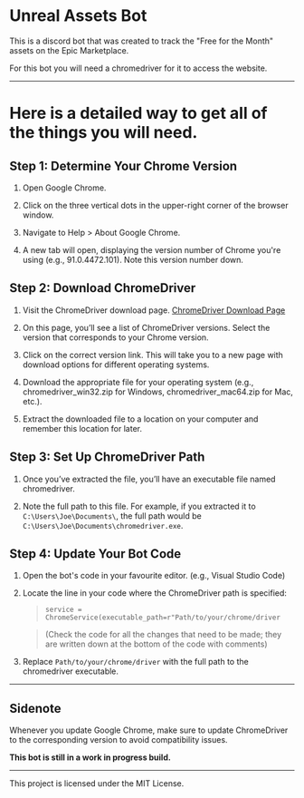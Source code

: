 # Unreal Assets Bot

 This is a discord bot that was created to track the "Free for the Month" assets on the Epic Marketplace.

For this bot you will need a chromedriver for it to access the website.

---

# Here is a detailed way to get all of the things you will need.

## Step 1: Determine Your Chrome Version

   1. Open Google Chrome.
      
   2. Click on the three vertical dots in the upper-right corner of the browser window.
      
   3. Navigate to Help > About Google Chrome.
      
   4. A new tab will open, displaying the version number of Chrome you're using (e.g., 91.0.4472.101). Note this version number down.
   
   
## Step 2: Download ChromeDriver
   
   1. Visit the ChromeDriver download page. [ChromeDriver Download Page](https://developer.chrome.com/docs/chromedriver/downloads)
      
   2. On this page, you’ll see a list of ChromeDriver versions. Select the version that corresponds to your Chrome version.
      
   3. Click on the correct version link. This will take you to a new page with download options for different operating systems.
      
   4. Download the appropriate file for your operating system (e.g., chromedriver_win32.zip for Windows, chromedriver_mac64.zip for Mac, etc.).
      
   5. Extract the downloaded file to a location on your computer and remember this location for later.
   
   
## Step 3: Set Up ChromeDriver Path
   
   1. Once you’ve extracted the file, you’ll have an executable file named chromedriver.
      
   2. Note the full path to this file. For example, if you extracted it to `C:\Users\Joe\Documents\`, the full path would be `C:\Users\Joe\Documents\chromedriver.exe`.
   
   
## Step 4: Update Your Bot Code
   
   1. Open the bot's code in your favourite editor. (e.g., Visual Studio Code)
      
   2. Locate the line in your code where the ChromeDriver path is specified:
      
       > `service = ChromeService(executable_path=r"Path/to/your/chrome/driver`
       
       > (Check the code for all the changes that need to be made; they are written down at the bottom of the code with comments)
   
   3. Replace `Path/to/your/chrome/driver` with the full path to the chromedriver executable.


---

## Sidenote
   
   Whenever you update Google Chrome, make sure to update ChromeDriver to the corresponding version to avoid compatibility issues.
    
   __This bot is still in a work in progress build.__

---

This project is licensed under the MIT License.
